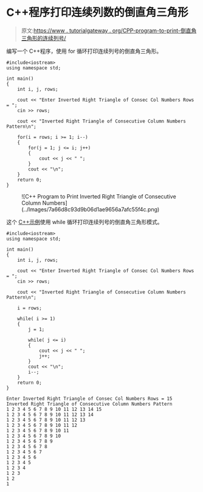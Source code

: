 # C++程序打印连续列数的倒直角三角形

> 原文:[https://www . tutorialgateway . org/CPP-program-to-print-倒直角三角形的连续列号/](https://www.tutorialgateway.org/cpp-program-to-print-inverted-right-triangle-of-consecutive-column-numbers/)

编写一个 C++程序，使用 for 循环打印连续列号的倒直角三角形。

```
#include<iostream>
using namespace std;

int main()
{
	int i, j, rows;

    cout << "Enter Inverted Right Triangle of Consec Col Numbers Rows = ";
    cin >> rows;

    cout << "Inverted Right Triangle of Consecutive Column Numbers Pattern\n";  

    for(i = rows; i >= 1; i--)
    {
    	for(j = 1; j <= i; j++)
		{
            cout << j << " ";
        }
        cout << "\n";
    }		
 	return 0;
}
```

<figure class="wp-block-image size-large">![C++ Program to Print Inverted Right Triangle of Consecutive Column Numbers](../Images/7a66d8c93d9b06d1ae9656a7afc55f4c.png)</figure>

这个 [C++示例](https://www.tutorialgateway.org/cpp-programs/)使用 while 循环打印连续列号的倒直角三角形模式。

```
#include<iostream>
using namespace std;

int main()
{
	int i, j, rows;

    cout << "Enter Inverted Right Triangle of Consec Col Numbers Rows = ";
    cin >> rows;

    cout << "Inverted Right Triangle of Consecutive Column Numbers Pattern\n";  

    i = rows;

    while( i >= 1)
    {
        j = 1;

    	while( j <= i)
		{
            cout << j << " ";
            j++;
        }
        cout << "\n";
        i--;
    }		
 	return 0;
}
```

```
Enter Inverted Right Triangle of Consec Col Numbers Rows = 15
Inverted Right Triangle of Consecutive Column Numbers Pattern
1 2 3 4 5 6 7 8 9 10 11 12 13 14 15 
1 2 3 4 5 6 7 8 9 10 11 12 13 14 
1 2 3 4 5 6 7 8 9 10 11 12 13 
1 2 3 4 5 6 7 8 9 10 11 12 
1 2 3 4 5 6 7 8 9 10 11 
1 2 3 4 5 6 7 8 9 10 
1 2 3 4 5 6 7 8 9 
1 2 3 4 5 6 7 8 
1 2 3 4 5 6 7 
1 2 3 4 5 6 
1 2 3 4 5 
1 2 3 4 
1 2 3 
1 2 
1 
```
